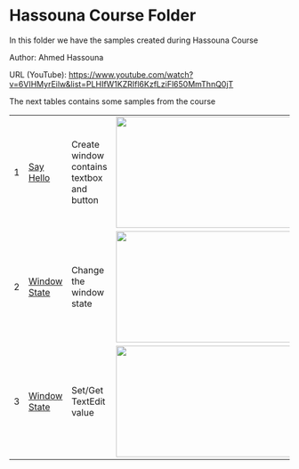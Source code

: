 Hassouna Course Folder
======================

In this folder we have the samples created during Hassouna Course

Author: Ahmed Hassouna

URL (YouTube): https://www.youtube.com/watch?v=6VIHMyrEilw&list=PLHIfW1KZRIfl6KzfLziFl650MmThnQ0jT

The next tables contains some samples from the course

<table>
	<tr>
		<td>
			1
		</td>
		<td>
			 <a href="https://github.com/ring-lang/ring/tree/master/samples/other/HassounaCourse/Lessons_132_150/132/frmHelloController.ring"> Say Hello </a>
		</td>
		<td>
			 Create window contains textbox and button
		</td>
		<td>
			<img src="https://raw.githubusercontent.com/ring-lang/ring/master/samples/other/HassounaCourse/shots/ex132.png" width="450" height="200">
		</td>
	</tr>
	<tr>
		<td>
			2
		</td>
		<td>
			 <a href="https://github.com/ring-lang/ring/tree/master/samples/other/HassounaCourse/Lessons_132_150/138/frmController.ring"> Window State </a>
		</td>
		<td>
			 Change the window state
		</td>
		<td>
			<img src="https://raw.githubusercontent.com/ring-lang/ring/master/samples/other/HassounaCourse/shots/ex138.png" width="450" height="200">
		</td>
	</tr>
	<tr>
		<td>
			3
		</td>
		<td>
			 <a href="https://github.com/ring-lang/ring/tree/master/samples/other/HassounaCourse/Lessons_132_150/147/frmController.ring"> Window State </a>
		</td>
		<td>
			 Set/Get TextEdit value
		</td>
		<td>
			<img src="https://raw.githubusercontent.com/ring-lang/ring/master/samples/other/HassounaCourse/shots/ex147.png" width="450" height="200">
		</td>
	</tr>
</table>